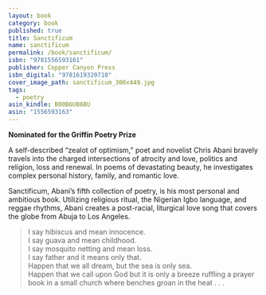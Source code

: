 ```yaml
---
layout: book
category: book
published: true
title: Sanctificum
name: sanctificum
permalink: /book/sanctificum/
isbn: "9781556593161"
publisher: Copper Canyon Press
isbn_digital: "9781619320710"
cover_image_path: sanctificum_300x449.jpg
tags: 
  - poetry
asin_kindle: B00B6UB6BU
asin: "1556593163"
---
```

**Nominated for the Griffin Poetry Prize**

A self-described “zealot of optimism,” poet and novelist Chris Abani bravely travels into the charged intersections of atrocity and love, politics and religion, loss and renewal. In poems of devastating beauty, he investigates complex personal history, family, and romantic love.

Sanctificum, Abani’s fifth collection of poetry, is his most personal and ambitious book. Utilizing religious ritual, the Nigerian Igbo language, and reggae rhythms, Abani creates a post-racial, liturgical love song that covers the globe from Abuja to Los Angeles.

> I say hibiscus and mean innocence.  
I say guava and mean childhood.  
I say mosquito netting and mean loss.  
I say father and it means only that.  
Happen that we all dream, but the sea is only sea.  
Happen that we call upon God but it is only a breeze ruffling a prayer book in a small church where benches groan in the heat . . .